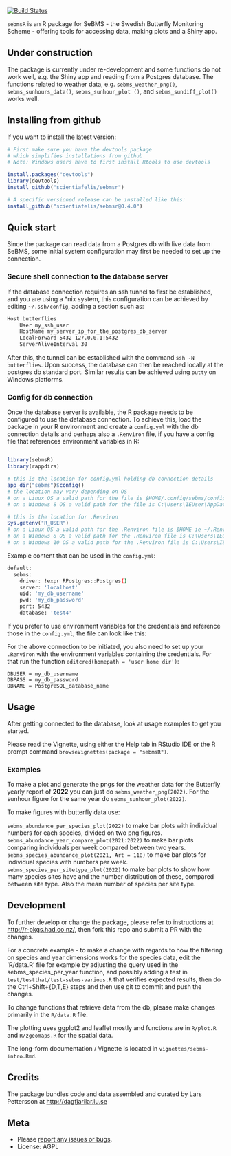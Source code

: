 [![Build
Status](https://scientiafelis/sebmsr.svg?branch=master)](https://scientiafelis/sebmsr)

<!-- README.md is generated from README.Rmd. Please edit that file -->

`sebmsR` is an R package for SeBMS - the Swedish Butterfly Monitoring
Scheme - offering tools for accessing data, making plots and a Shiny
app.

## Under construction

The package is currently under re-development and some functions do not
work well, e.g. the Shiny app and reading from a Postgres database. The
functions related to weather data, e.g. `sebms_weather_png()`,
`sebms_sunhours_data()`, `sebms_sunhour_plot ()`, and
`sebms_sundiff_plot()` works well.

## Installing from github

If you want to install the latest version:

``` r
# First make sure you have the devtools package
# which simplifies installations from github
# Note: Windows users have to first install Rtools to use devtools

install.packages("devtools") 
library(devtools)
install_github("scientiafelis/sebmsr")

# A specific versioned release can be installed like this:
install_github("scientiafelis/sebmsr@0.4.0")
```

## Quick start

Since the package can read data from a Postgres db with live data from
SeBMS, some initial system configuration may first be needed to set up
the connection.

### Secure shell connection to the database server

If the database connection requires an ssh tunnel to first be
established, and you are using a \*nix system, this configuration can be
achieved by editing `~/.ssh/config`, adding a section such as:

``` bash
Host butterflies
    User my_ssh_user
    HostName my_server_ip_for_the_postgres_db_server
    LocalForward 5432 127.0.0.1:5432
    ServerAliveInterval 30
```

After this, the tunnel can be established with the command
`ssh -N butterflies`. Upon success, the database can then be reached
locally at the postgres db standard port. Similar results can be
achieved using `putty` on Windows platforms.

### Config for db connection

Once the database server is available, the R package needs to be
configured to use the database connection. To achieve this, load the
package in your R environment and create a `config.yml` with the db
connection details and perhaps also a `.Renviron` file, if you have a
config file that references environment variables in R:

``` r

library(sebmsR)
library(rappdirs)

# this is the location for config.yml holding db connection details
app_dir("sebms")$config() 
# the location may vary depending on OS
# on a Linux OS a valid path for the file is $HOME/.config/sebms/config.yml
# on a Windows 8 OS a valid path for the file is C:\Users\IEUser\AppData\Local\sebms\sebms\config.yml

# this is the location for .Renviron
Sys.getenv("R_USER")
# on a Linux OS a valid path for the .Renviron file is $HOME ie ~/.Renviron
# on a Windows 8 OS a valid path for the .Renviron file is C:\Users\IEUser\.Renviron
# on a Windows 10 OS a valid path for the .Renviron file is C:\Users\IEUser\Documents\.Renviron
```

Example content that can be used in the `config.yml`:

``` bash
default:
  sebms:
    driver: !expr RPostgres::Postgres() 
    server: 'localhost'
    uid: 'my_db_username'
    pwd: 'my_db_password'
    port: 5432
    database: 'test4'
```

If you prefer to use environment variables for the credentials and
reference those in the `config.yml`, the file can look like this:

For the above connection to be initiated, you also need to set up your
`.Renviron` with the environment variables containing the credentials.
For that run the function `editcred(homepath = 'user home dir')`:

``` console
DBUSER = my_db_username
DBPASS = my_db_password
DBNAME = PostgreSQL_database_name
```

## Usage

After getting connected to the database, look at usage examples to get
you started.

Please read the Vignette, using either the Help tab in RStudio IDE or
the R prompt command `browseVignettes(package = "sebmsR")`.

### Examples

To make a plot and generate the pngs for the weather data for the
Butterfly yearly report of **2022** you can just do
`sebms_weather_png(2022)`. For the sunhour figure for the same year do
`sebms_sunhour_plot(2022)`.

To make figures with butterfly data use:

`sebms_abundance_per_species_plot(2022)` to make bar plots with
individual numbers for each species, divided on two png figures.
`sebms_abundance_year_compare_plot(2021:2022)` to make bar plots
comparing individuals per week compared between two years.
`sebms_species_abundance_plot(2021, Art = 118)` to make bar plots for
individual species with numbers per week.
`sebms_species_per_sitetype_plot(2022)` to make bar plots to show how
many species sites have and the number distribution of these, compared
between site type. Also the mean number of species per site type.

## Development

To further develop or change the package, please refer to instructions
at <http://r-pkgs.had.co.nz/>, then fork this repo and submit a PR with
the changes.

For a concrete example - to make a change with regards to how the
filtering on species and year dimensions works for the species data,
edit the ‘R/data.R’ file for example by adjusting the query used in the
sebms_species_per_year function, and possibly adding a test in
`test/testthat/test-sebms-various.R` that verifies expected results,
then do the Ctrl+Shift+{D,T,E} steps and then use git to commit and push
the changes.

To change functions that retrieve data from the db, please make changes
primarily in the `R/data.R` file.

The plotting uses ggplot2 and leaflet mostly and functions are in
`R/plot.R` and `R/zgeomaps.R` for the spatial data.

The long-form documentation / Vignette is located in
`vignettes/sebms-intro.Rmd`.

## Credits

The package bundles code and data assembled and curated by Lars
Pettersson at <http://dagfjarilar.lu.se>

## Meta

-   Please [report any issues or
    bugs](https://github.com/rekonstrukt/swedishbutterflies/issues).
-   License: AGPL
